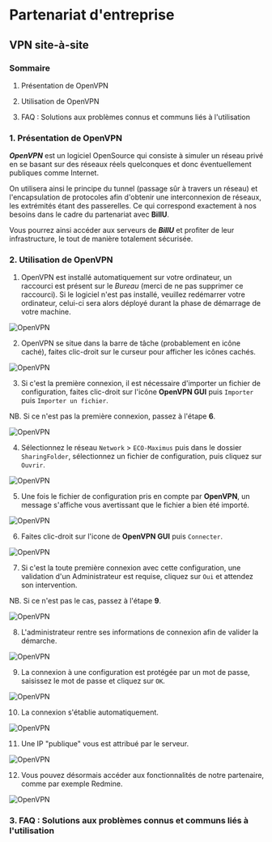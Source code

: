 # Partenariat d'entreprise

## VPN site-à-site

### Sommaire

1) Présentation de OpenVPN

2) Utilisation de OpenVPN

3) FAQ : Solutions aux problèmes connus et communs liés à l'utilisation

### 1. Présentation de OpenVPN

**_OpenVPN_** est un logiciel OpenSource qui consiste à simuler un réseau privé en se basant sur des réseaux réels quelconques et donc éventuellement publiques comme Internet.

On utilisera ainsi le principe du tunnel (passage sûr à travers un réseau) et l'encapsulation de protocoles afin d'obtenir une interconnexion de réseaux, les extrémités étant des passerelles. Ce qui correspond exactement à nos besoins dans le cadre du partenariat avec **BillU**.

Vous pourrez ainsi accéder aux serveurs de **_BillU_** et profiter de leur infrastructure, le tout de manière totalement sécurisée.

### 2. Utilisation de OpenVPN

1. OpenVPN est installé automatiquement sur votre ordinateur, un raccourci est présent sur le _Bureau_ (merci de ne pas supprimer ce raccourci). Si le logiciel n'est pas installé, veuillez redémarrer votre ordinateur, celui-ci sera alors déployé durant la phase de démarrage de votre machine.

![OpenVPN](/ressource/S16/cooper/OpenVPN_CLI_05.PNG)

2. OpenVPN se situe dans la barre de tâche (probablement en icône caché), faites clic-droit sur le curseur pour afficher les icônes cachés.

![OpenVPN](/ressource/S16/cooper/OpenVPN_CLI_06.PNG)

3. Si c'est la première connexion, il est nécessaire d'importer un fichier de configuration, faites clic-droit sur l'icône **OpenVPN GUI** puis `Importer` puis `Importer un fichier`.

NB. Si ce n'est pas la première connexion, passez à l'étape **6**.

![OpenVPN](/ressource/S16/cooper/OpenVPN_CLI_07.PNG)

4. Sélectionnez le réseau `Network` > `ECO-Maximus` puis dans le dossier `SharingFolder`, sélectionnez un fichier de configuration, puis cliquez sur `Ouvrir`.

![OpenVPN](/ressource/S16/cooper/OpenVPN_CLI_08.PNG)

5. Une fois le fichier de configuration pris en compte par **OpenVPN**, un message s'affiche vous avertissant que le fichier a bien été importé.

![OpenVPN](/ressource/S16/cooper/OpenVPN_CLI_09.PNG)

6. Faites clic-droit sur l'icone de **OpenVPN GUI** puis `Connecter`.

![OpenVPN](/ressource/S16/cooper/OpenVPN_CLI_10.PNG)

7. Si c'est la toute première connexion avec cette configuration, une validation d'un Administrateur est requise, cliquez sur `Oui` et attendez son intervention.

NB. Si ce n'est pas le cas, passez à l'étape **9**.

![OpenVPN](/ressource/S16/cooper/OpenVPN_CLI_11.PNG)

8. L'administrateur rentre ses informations de connexion afin de valider la démarche.

![OpenVPN](/ressource/S16/cooper/OpenVPN_CLI_12.PNG)

9. La connexion à une configuration est protégée par un mot de passe, saisissez le mot de passe et cliquez sur `OK`.

![OpenVPN](/ressource/S16/cooper/OpenVPN_CLI_13.PNG)

10. La connexion s'établie automatiquement.

![OpenVPN](/ressource/S16/cooper/OpenVPN_CLI_14.PNG)

11. Une IP "publique" vous est attribué par le serveur.

![OpenVPN](/ressource/S16/cooper/OpenVPN_CLI_15.PNG)

12. Vous pouvez désormais accéder aux fonctionnalités de notre partenaire, comme par exemple Redmine.

![OpenVPN](/ressource/S16/cooper/OpenVPN_CLI_16.PNG)

### 3. FAQ : Solutions aux problèmes connus et communs liés à l'utilisation


